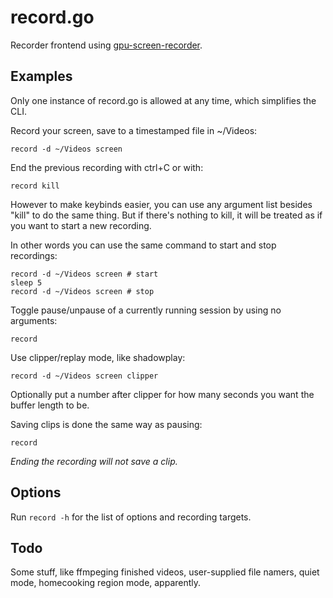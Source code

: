 # record.go

Recorder frontend using [gpu-screen-recorder](https://git.dec05eba.com/gpu-screen-recorder).

## Examples

Only one instance of record.go is allowed at any time, which simplifies the CLI.

Record your screen, save to a timestamped file in ~/Videos:
```
record -d ~/Videos screen
```

End the previous recording with ctrl+C or with:
```
record kill
```
However to make keybinds easier, you can use any argument list besides "kill" to do the same thing.
But if there's nothing to kill, it will be treated as if you want to start a new recording.

In other words you can use the same command to start and stop recordings:
```
record -d ~/Videos screen # start
sleep 5
record -d ~/Videos screen # stop
```

Toggle pause/unpause of a currently running session by using no arguments:
```
record
```

Use clipper/replay mode, like shadowplay:
```
record -d ~/Videos screen clipper
```
Optionally put a number after clipper for how many seconds you want the buffer length to be.

Saving clips is done the same way as pausing:
```
record
```
*Ending the recording will not save a clip.*

## Options

Run `record -h` for the list of options and recording targets.

## Todo

Some stuff, like ffmpeging finished videos, user-supplied file namers, quiet mode, homecooking
region mode, apparently.
